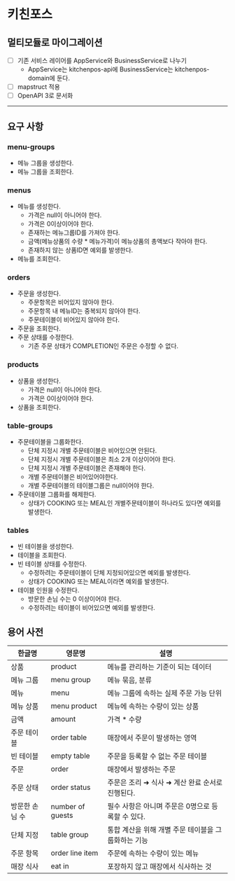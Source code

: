 # 키친포스

## 멀티모듈로 마이그레이션

- [ ] 기존 서비스 레이어를 AppService와 BusinessService로 나누기
  - AppService는 kitchenpos-api에 BusinessService는 kitchenpos-domain에 둔다.
- [ ] mapstruct 적용
- [ ] OpenAPI 3로 문서화

---

## 요구 사항

### menu-groups
- 메뉴 그룹을 생성한다.
- 메뉴 그룹을 조회한다.

### menus
- 메뉴를 생성한다.
  - 가격은 null이 아니어야 한다.
  - 가격은 0이상이어야 한다.
  - 존재하는 메뉴그룹ID를 가져야 한다.
  - 금액(메뉴상품의 수량 * 메뉴가격)이 메뉴상품의 총액보다 작아야 한다.
  - 존재하지 않는 상품ID면 예외를 발생한다.
- 메뉴를 조회한다.

### orders
- 주문을 생성한다.
  - 주문항목은 비어있지 않아야 한다.
  - 주문항목 내 메뉴ID는 중복되지 않아야 한다.
  - 주문테이블이 비어있지 않아야 한다.
- 주문을 조회한다.
- 주문 상태를 수정한다.
  - 기존 주문 상태가 COMPLETION인 주문은 수정할 수 없다.

### products
- 상품을 생성한다.
  - 가격은 null이 아니어야 한다.
  - 가격은 0이상이어야 한다.
- 상품을 조회한다.

### table-groups
- 주문테이블을 그룹화한다.
  - 단체 지정시 개별 주문테이블은 비어있으면 안된다.
  - 단체 지정시 개별 주문테이블은 최소 2개 이상이어야 한다.
  - 단체 지정시 개별 주문테이블은 존재해야 한다.
  - 개별 주문테이블은 비어있어야한다.
  - 개별 주문테이블의 테이블그룹은 null이어야 한다.
- 주문테이블 그룹화를 해제한다.
  - 상태가 COOKING 또는 MEAL인 개별주문테이블이 하나라도 있다면 예외를 발생한다. 

### tables
- 빈 테이블을 생성한다.
- 테이블을 조회한다.
- 빈 테이블 상태를 수정한다.
  - 수정하려는 주문테이블이 단체 지정되어있으면 예외를 발생한다.
  - 상태가 COOKING 또는 MEAL이라면 예외를 발생한다.
- 테이블 인원을 수정한다.
  - 방문한 손님 수는 0 이상이어야 한다.
  - 수정하려는 테이블이 비어있으면 예외를 발생한다.

## 용어 사전

| 한글명 | 영문명 | 설명 |
| --- | --- | --- |
| 상품 | product | 메뉴를 관리하는 기준이 되는 데이터 |
| 메뉴 그룹 | menu group | 메뉴 묶음, 분류 |
| 메뉴 | menu | 메뉴 그룹에 속하는 실제 주문 가능 단위 |
| 메뉴 상품 | menu product | 메뉴에 속하는 수량이 있는 상품 |
| 금액 | amount | 가격 * 수량 |
| 주문 테이블 | order table | 매장에서 주문이 발생하는 영역 |
| 빈 테이블 | empty table | 주문을 등록할 수 없는 주문 테이블 |
| 주문 | order | 매장에서 발생하는 주문 |
| 주문 상태 | order status | 주문은 조리 ➜ 식사 ➜ 계산 완료 순서로 진행된다. |
| 방문한 손님 수 | number of guests | 필수 사항은 아니며 주문은 0명으로 등록할 수 있다. |
| 단체 지정 | table group | 통합 계산을 위해 개별 주문 테이블을 그룹화하는 기능 |
| 주문 항목 | order line item | 주문에 속하는 수량이 있는 메뉴 |
| 매장 식사 | eat in | 포장하지 않고 매장에서 식사하는 것 |
